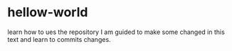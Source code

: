 # hellow-world
learn how to ues the repository
I am guided to make some changed in this text and learn to commits changes.
